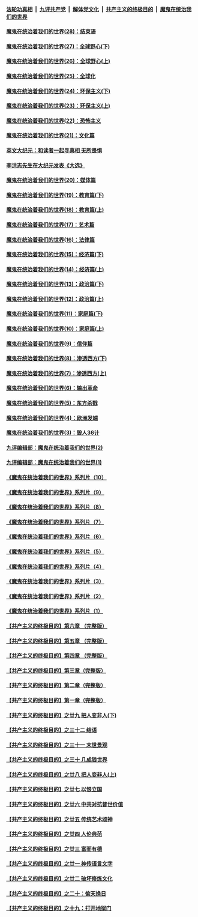 

####  [法轮功真相](../../../../basic/blob/master/README.md?t=02260501) &nbsp;|&nbsp; [九评共产党](../../../../9ping.md/blob/master/README.md?t=02260501) &nbsp;|&nbsp; [解体党文化](../../../../jtdwh.md/blob/master/README.md?t=02260501)  &nbsp;|&nbsp; [共产主义的终极目的](../../../../gczydzjmd.md/blob/master/README.md?t=02260501) &nbsp;|&nbsp; [魔鬼在统治我们的世界](../../../../mgztzwmdsj.md/blob/master/README.md?t=02260501) 

#### [魔鬼在统治着我们的世界(28)：结束语](../pages/nsc422/n10936246.md?t=02260501) 

#### [魔鬼在统治着我们的世界(27)：全球野心(下)](../pages/nsc422/n10928319.md?t=02260501) 

#### [魔鬼在统治着我们的世界(26)：全球野心(上)](../pages/nsc422/n10900318.md?t=02260501) 

#### [魔鬼在统治着我们的世界(25)：全球化](../pages/nsc422/n10788205.md?t=02260501) 

#### [魔鬼在统治着我们的世界(24)：环保主义(下)](../pages/nsc422/n10695307.md?t=02260501) 

#### [魔鬼在统治着我们的世界(23)：环保主义(上)](../pages/nsc422/n10688613.md?t=02260501) 

#### [魔鬼在统治着我们的世界(22)：恐怖主义](../pages/nsc422/n10614727.md?t=02260501) 

#### [魔鬼在统治着我们的世界(21)：文化篇](../pages/nsc422/n10597706.md?t=02260501) 

#### [英文大纪元：和读者一起寻真相 无所畏惧](../pages/nsc422/n12542027.md?t=02260501) 

#### [李洪志先生在大纪元发表《大选》](../pages/nsc422/n12534746.md?t=02260501) 

#### [魔鬼在统治着我们的世界(20)：媒体篇](../pages/nsc422/n10586579.md?t=02260501) 

#### [魔鬼在统治着我们的世界(19)：教育篇(下)](../pages/nsc422/n10564808.md?t=02260501) 

#### [魔鬼在统治着我们的世界(18)：教育篇(上)](../pages/nsc422/n10526970.md?t=02260501) 

#### [魔鬼在统治着我们的世界(17)：艺术篇](../pages/nsc422/n10499093.md?t=02260501) 

#### [魔鬼在统治着我们的世界(16)：法律篇](../pages/nsc422/n10485969.md?t=02260501) 

#### [魔鬼在统治着我们的世界(15)：经济篇(下)](../pages/nsc422/n10469975.md?t=02260501) 

#### [魔鬼在统治着我们的世界(14)：经济篇(上)](../pages/nsc422/n10457370.md?t=02260501) 

#### [魔鬼在统治着我们的世界(13)：政治篇(下)](../pages/nsc422/n10448270.md?t=02260501) 

#### [魔鬼在统治着我们的世界(12)：政治篇(上)](../pages/nsc422/n10444576.md?t=02260501) 

#### [魔鬼在统治着我们的世界(11)：家庭篇(下)](../pages/nsc422/n10440961.md?t=02260501) 

#### [魔鬼在统治着我们的世界(10)：家庭篇(上)](../pages/nsc422/n10435448.md?t=02260501) 

#### [魔鬼在统治着我们的世界(9)：信仰篇](../pages/nsc422/n10432159.md?t=02260501) 

#### [魔鬼在统治着我们的世界(8)：渗透西方(下)](../pages/nsc422/n10429603.md?t=02260501) 

#### [魔鬼在统治着我们的世界(7)：渗透西方(上)](../pages/nsc422/n10426013.md?t=02260501) 

#### [魔鬼在统治着我们的世界(6)：输出革命](../pages/nsc422/n10421536.md?t=02260501) 

#### [魔鬼在统治着我们的世界(5)：东方杀戮](../pages/nsc422/n10417707.md?t=02260501) 

#### [魔鬼在统治着我们的世界(4)：欧洲发端](../pages/nsc422/n10414890.md?t=02260501) 

#### [魔鬼在统治着我们的世界(3)：毁人36计](../pages/nsc422/n10411583.md?t=02260501) 

#### [九评编辑部：魔鬼在统治着我们的世界(2)](../pages/nsc422/n10410036.md?t=02260501) 

#### [九评编辑部：魔鬼在统治着我们的世界(1)](../pages/nsc422/n10406825.md?t=02260501) 

#### [《魔鬼在统治着我们的世界》系列片（10）](../pages/nsc422/n12292670.md?t=02260501) 

#### [《魔鬼在统治着我们的世界》系列片（9）](../pages/nsc422/n12290859.md?t=02260501) 

#### [《魔鬼在统治着我们的世界》系列片（8）](../pages/nsc422/n12287445.md?t=02260501) 

#### [《魔鬼在统治着我们的世界》系列片（7）](../pages/nsc422/n12283425.md?t=02260501) 

#### [《魔鬼在统治着我们的世界》系列片（6）](../pages/nsc422/n12282314.md?t=02260501) 

#### [《魔鬼在统治着我们的世界》系列片（5）](../pages/nsc422/n12281419.md?t=02260501) 

#### [《魔鬼在统治着我们的世界》系列片（4）](../pages/nsc422/n12274024.md?t=02260501) 

#### [《魔鬼在统治着我们的世界》系列片（3）](../pages/nsc422/n12271322.md?t=02260501) 

#### [《魔鬼在统治着我们的世界》系列片（2）](../pages/nsc422/n12269049.md?t=02260501) 

#### [《魔鬼在统治着我们的世界》系列片（1）](../pages/nsc422/n12267575.md?t=02260501) 

#### [【共产主义的终极目的】第六章 （完整版）](../pages/nsc422/n11428913.md?t=02260501) 

#### [【共产主义的终极目的】第五章 （完整版）](../pages/nsc422/n11428912.md?t=02260501) 

#### [【共产主义的终极目的】第四章 （完整版）](../pages/nsc422/n11428907.md?t=02260501) 

#### [【共产主义的终极目的】第三章（完整版）](../pages/nsc422/n11428848.md?t=02260501) 

#### [【共产主义的终极目的】第二章（完整版）](../pages/nsc422/n11428831.md?t=02260501) 

#### [【共产主义的终极目的】第一章（完整版）](../pages/nsc422/n11417651.md?t=02260501) 

#### [【共产主义的终极目的】之廿九 把人变非人(下)](../pages/nsc422/n11344140.md?t=02260501) 

#### [【共产主义的终极目的】之三十二 结语](../pages/nsc422/n11360535.md?t=02260501) 

#### [【共产主义的终极目的】之三十一 末世景观](../pages/nsc422/n11351129.md?t=02260501) 

#### [【共产主义的终极目的】之三十 几成狼世界](../pages/nsc422/n11348280.md?t=02260501) 

#### [【共产主义的终极目的】之廿八 把人变非人(上)](../pages/nsc422/n11340492.md?t=02260501) 

#### [【共产主义的终极目的】之廿七 以恨立国](../pages/nsc422/n11336944.md?t=02260501) 

#### [【共产主义的终极目的】之廿六 中共对抗普世价值](../pages/nsc422/n11324785.md?t=02260501) 

#### [【共产主义的终极目的】之廿五 传统艺术颂神](../pages/nsc422/n11296396.md?t=02260501) 

#### [【共产主义的终极目的】之廿四 人伦典范](../pages/nsc422/n11296397.md?t=02260501) 

#### [【共产主义的终极目的】之廿三 富而有德](../pages/nsc422/n11283598.md?t=02260501) 

#### [【共产主义的终极目的】之廿一 神传语言文字](../pages/nsc422/n11263265.md?t=02260501) 

#### [【共产主义的终极目的】之廿二 破坏修炼文化](../pages/nsc422/n11245728.md?t=02260501) 

#### [【共产主义的终极目的】之二十：偷天换日](../pages/nsc422/n11238846.md?t=02260501) 

#### [【共产主义的终极目的】之十九：打开地狱门](../pages/nsc422/n11206376.md?t=02260501) 

